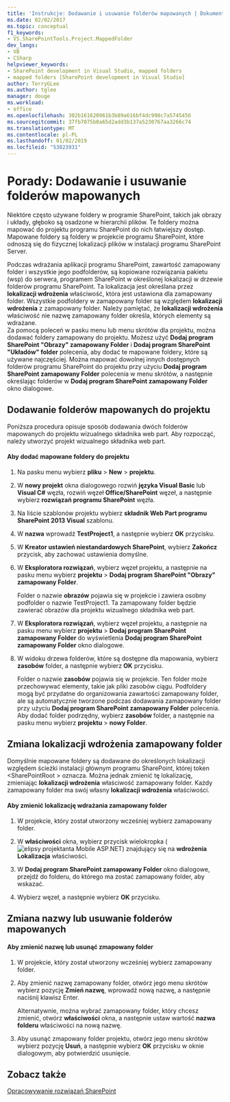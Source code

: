 ```yaml
---
title: 'Instrukcje: Dodawanie i usuwanie folderów mapowanych | Dokumentacja firmy Microsoft'
ms.date: 02/02/2017
ms.topic: conceptual
f1_keywords:
- VS.SharePointTools.Project.MappedFolder
dev_langs:
- VB
- CSharp
helpviewer_keywords:
- SharePoint development in Visual Studio, mapped folders
- mapped folders [SharePoint development in Visual Studio]
author: TerryGLee
ms.author: tglee
manager: douge
ms.workload:
- office
ms.openlocfilehash: 302b161620961b3b89a616bf4dc998c7a5745456
ms.sourcegitcommit: 37fb7075b0a65d2add3b137a5230767aa3266c74
ms.translationtype: MT
ms.contentlocale: pl-PL
ms.lasthandoff: 01/02/2019
ms.locfileid: "53823931"
---
```

# <a name="how-to-add-and-remove-mapped-folders"></a>Porady: Dodawanie i usuwanie folderów mapowanych
  Niektóre często używane foldery w programie SharePoint, takich jak obrazy i układy, głęboko są osadzone w hierarchii plików. Te foldery można mapować do projektu programu SharePoint do nich łatwiejszy dostęp. Mapowane foldery są foldery w projekcie programu SharePoint, które odnoszą się do fizycznej lokalizacji plików w instalacji programu SharePoint Server.  
  
 Podczas wdrażania aplikacji programu SharePoint, zawartość zamapowany folder i wszystkie jego podfolderów, są kopiowane rozwiązania pakietu (wsp) do serwera, programem SharePoint w określonej lokalizacji w drzewie folderów programu SharePoint. Ta lokalizacja jest określana przez **lokalizacji wdrożenia** właściwość, która jest ustawiona dla zamapowany folder. Wszystkie podfoldery w zamapowany folder są względem **lokalizacji wdrożenia** z zamapowany folder. Należy pamiętać, że **lokalizacji wdrożenia** właściwość nie nazwę zamapowany folder określa, których elementy są wdrażane.  
 Za pomocą poleceń w pasku menu lub menu skrótów dla projektu, można dodawać foldery zamapowany do projektu. Możesz użyć **Dodaj program SharePoint "Obrazy" zamapowany Folder** i **Dodaj program SharePoint "Układów" folder** polecenia, aby dodać te mapowane foldery, które są używane najczęściej. Można mapować dowolnej innych dostępnych folderów programu SharePoint do projektu przy użyciu **Dodaj program SharePoint zamapowany Folder** polecenia w menu skrótów, a następnie określając folderów w **Dodaj program SharePoint zamapowany Folder** okno dialogowe.  
  
## <a name="add-mapped-folders-to-a-project"></a>Dodawanie folderów mapowanych do projektu  
 Poniższa procedura opisuje sposób dodawania dwóch folderów mapowanych do projektu wizualnego składnika web part. Aby rozpocząć, należy utworzyć projekt wizualnego składnika web part.  
  
#### <a name="to-add-mapped-folders-to-a-project"></a>Aby dodać mapowane foldery do projektu  
  
1.  Na pasku menu wybierz **pliku** > **New** > **projektu**.  
  
2.  W **nowy projekt** okna dialogowego rozwiń **języka Visual Basic** lub **Visual C#**  węzła, rozwiń węzeł **Office/SharePoint** węzeł, a następnie wybierz **rozwiązań programu SharePoint** węzła.  
  
3.  Na liście szablonów projektu wybierz **składnik Web Part programu SharePoint 2013 Visual** szablonu.  
  
4.  W **nazwa** wprowadź **TestProject1**, a następnie wybierz **OK** przycisku.  
  
5.  W **Kreator ustawień niestandardowych SharePoint**, wybierz **Zakończ** przycisk, aby zachować ustawienia domyślne.  
  
6.  W **Eksploratora rozwiązań**, wybierz węzeł projektu, a następnie na pasku menu wybierz **projektu** > **Dodaj program SharePoint "Obrazy" zamapowany Folder**.  
  
     Folder o nazwie **obrazów** pojawia się w projekcie i zawiera osobny podfolder o nazwie TestProject1. Ta zamapowany folder będzie zawierać obrazów dla projektu wizualnego składnika web part.  
  
7.  W **Eksploratora rozwiązań**, wybierz węzeł projektu, a następnie na pasku menu wybierz **projektu** > **Dodaj program SharePoint zamapowany Folder** do wyświetlenia  **Dodaj program SharePoint zamapowany Folder** okno dialogowe.  
  
8.  W widoku drzewa folderów, które są dostępne dla mapowania, wybierz **zasobów** folder, a następnie wybierz **OK** przycisku.  
  
     Folder o nazwie **zasobów** pojawia się w projekcie. Ten folder może przechowywać elementy, takie jak pliki zasobów ciągu. Podfoldery mogą być przydatne do organizowania zawartości zamapowany folder, ale są automatycznie tworzone podczas dodawania zamapowany folder przy użyciu **Dodaj program SharePoint zamapowany Folder** polecenia. Aby dodać folder podrzędny, wybierz **zasobów** folder, a następnie na pasku menu wybierz **projektu** > **nowy Folder**.  
  
## <a name="change-the-deployment-location-of-a-mapped-folder"></a>Zmiana lokalizacji wdrożenia zamapowany folder  
 Domyślnie mapowane foldery są dodawane do określonych lokalizacji względem ścieżki instalacji głównym programu SharePoint, której token \<SharePointRoot > oznacza. Można jednak zmienić tę lokalizację, zmieniając **lokalizacji wdrożenia** właściwość zamapowany folder. Każdy zamapowany folder ma swój własny **lokalizacji wdrożenia** właściwości.  
  
#### <a name="to-change-the-deployment-location-of-a-mapped-folder"></a>Aby zmienić lokalizację wdrażania zamapowany folder  
  
1.  W projekcie, który został utworzony wcześniej wybierz zamapowany folder.  
  
2.  W **właściwości** okna, wybierz przycisk wielokropka (![elipsy projektanta Mobile ASP.NET](../sharepoint/media/mwellipsis.gif "elipsy projektanta Mobile ASP.NET")) znajdujący się na **wdrożenia Lokalizacja** właściwości.  
  
3.  W **Dodaj program SharePoint zamapowany Folder** okno dialogowe, przejdź do folderu, do którego ma zostać zamapowany folder, aby wskazać.  
  
4.  Wybierz węzeł, a następnie wybierz **OK** przycisku.  
  
## <a name="rename-or-remove-mapped-folders"></a>Zmiana nazwy lub usuwanie folderów mapowanych  
  
#### <a name="to-rename-or-remove-a-mapped-folder"></a>Aby zmienić nazwę lub usunąć zmapowany folder  
  
1.  W projekcie, który został utworzony wcześniej wybierz zamapowany folder.  
  
2.  Aby zmienić nazwę zamapowany folder, otwórz jego menu skrótów wybierz pozycję **Zmień nazwę**, wprowadź nową nazwę, a następnie naciśnij klawisz Enter.  
  
     Alternatywnie, można wybrać zamapowany folder, który chcesz zmienić, otwórz **właściwości** okna, a następnie ustaw wartość **nazwa folderu** właściwości na nową nazwę.  
  
3.  Aby usunąć zmapowany folder projektu, otwórz jego menu skrótów wybierz pozycję **Usuń**, a następnie wybierz **OK** przycisku w oknie dialogowym, aby potwierdzić usunięcie.  
  
## <a name="see-also"></a>Zobacz także
 [Opracowywanie rozwiązań SharePoint](../sharepoint/developing-sharepoint-solutions.md)  

